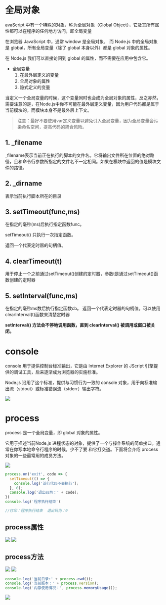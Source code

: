 <!--
 * @Author: angula
 * @Date: 2020-09-23 14:37:26
 * @LastEditTime: 2020-09-23 16:16:35
 * @FilePath: \JS\Github-前端知识总结仓库\studySummary\Node.js学习笔记\全局对象\全局对象.md
-->
# 全局对象

avaScript 中有一个特殊的对象，称为全局对象（Global Object），它及其所有属性都可以在程序的任何地方访问，即全局变量

在浏览器 JavaScript 中，通常 window 是全局对象， 而 Node.js 中的全局对象是 global，所有全局变量（除了 global 本身以外）都是 global 对象的属性。

在 Node.js 我们可以直接访问到 global 的属性，而不需要在应用中包含它。

- 全局变量
   1. 在最外层定义的变量
   2. 全局对象的属性
   3. 隐式定义的变量

当定义一个全局变量的时候，这个变量同时也会成为全局对象的属性，反之亦然，需要注意的是，在Node.js中你不可能在最外层定义变量，因为用户代码都是属于当前模块的，而模块本身不是最外层上下文。

> 注意：最好不要使用var定义变量以避免引入全局变量，因为全局变量会污染命名空间，提高代码的耦合风险。

## 1. _filename

_filename表示当前正在执行的脚本的文件名。它将输出文件所在位置的绝对路径，且和命令行参数所指定的文件名不一定相同。如果在模块中返回的值是模块文件的路径。

## 2. _dirname

表示当前执行脚本所在的目录

## 3. setTimeout(func,ms)

在指定的毫秒(ms)后执行指定函数func。

setTimeout() 只执行一次指定函数。

返回一个代表定时器的句柄值。


## 4. clearTimeout(t)

用于停止一个之前通过setTimeout()创建的定时器，参数t是通过setTimeout()函数创建的定时器

## 5. setInterval(func,ms)

在指定的毫秒ms数后执行指定函数cb。
返回一个代表定时器的句柄值。可以使用clearInterval(t)函数来清楚定时器

**setInterval() 方法会不停地调用函数，直到 clearInterval() 被调用或窗口被关闭。**


# console

console 用于提供控制台标准输出，它是由 Internet Explorer 的 JScript 引擎提供的调试工具，后来逐渐成为浏览器的实施标准。

Node.js 沿用了这个标准，提供与习惯行为一致的 console 对象，用于向标准输出流（stdout）或标准错误流（stderr）输出字符。


![](img/2020-09-23-15-41-10oxygen.png)


# process

process 是一个全局变量，即 global 对象的属性。

它用于描述当前Node.js 进程状态的对象，提供了一个与操作系统的简单接口。通常在你写本地命令行程序的时候，少不了要 和它打交道。下面将会介绍 process 对象的一些最常用的成员方法。

![](img/2020-09-23-16-00-55oxygen.png)


```js
process.on('exit', code => {
  setTimeout(() => {
    console.log('该行代码不会执行');
  }, 0);
  console.log('退出码为：' + code);
})
console.log('程序执行结束')

//打印：程序执行结束  退出码为：0
```
## process属性

![](img/2020-09-23-16-04-55oxygen.png)
![](img/2020-09-23-16-05-12oxygen.png)


## process方法

![](img/2020-09-23-16-06-39oxygen.png)
![](img/2020-09-23-16-07-30oxygen.png)

```js
console.log('当前目录:' + process.cwd());
console.log('当前版本：' + process.version);
console.log('内存使用情况：', process.memoryUsage());
```

![](img/2020-09-23-16-16-22oxygen.png)